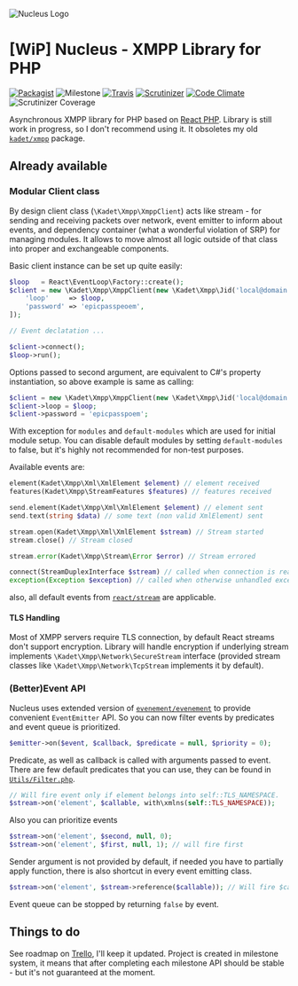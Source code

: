 ![Nucleus Logo](https://dl.dropboxusercontent.com/u/60020102/ShareX/2016-07/nucleus_Logo%20%2B%20Logotyp%20-%20Color.png)
# [WiP] Nucleus - XMPP Library for PHP
[![Packagist](https://img.shields.io/packagist/v/kadet/nucleus.svg?maxAge=2592000?style=flat-square)](https://packagist.org/packages/kadet/nucleus)
![Milestone](https://img.shields.io/badge/milestone-2-yellow.svg)
[![Travis](https://img.shields.io/travis/kadet1090/nucleus.svg?maxAge=2592000?style=flat-square)](https://travis-ci.org/kadet1090/nucleus)
[![Scrutinizer](https://img.shields.io/scrutinizer/g/kadet1090/nucleus.svg?maxAge=2592000?style=flat-square)](https://scrutinizer-ci.com/g/kadet1090/nucleus/?branch=master)
[![Code Climate](https://img.shields.io/codeclimate/github/kadet1090/nucleus.svg?maxAge=2592000)]()
![Scrutinizer Coverage](https://img.shields.io/scrutinizer/coverage/g/kadet1090/nucleus.svg?maxAge=2592000?style=flat-square)

Asynchronous XMPP library for PHP based on [React PHP](https://github.com/reactphp). Library is still work in progress,
so I don't recommend using it. It obsoletes my old [`kadet/xmpp`](https://github.com/kadet1090/xmpp) package.

## Already available
### Modular Client class
By design client class (`\Kadet\Xmpp\XmppClient`) acts like stream - for sending and receiving packets over network, 
event emitter to inform about events, and dependency container (what a wonderful violation of SRP) for managing modules.
It allows to move almost all logic outside of that class into proper and exchangeable components.

Basic client instance can be set up quite easily:
```php
$loop   = React\EventLoop\Factory::create();
$client = new \Kadet\Xmpp\XmppClient(new \Kadet\Xmpp\Jid('local@domain.tld/resource'), [
    'loop'     => $loop,
    'password' => 'epicpasspeoem',
]);

// Event declatation ...

$client->connect();
$loop->run();
```

Options passed to second argument, are equivalent to C#'s property instantiation, so above example is same as calling:
```php
$client = new \Kadet\Xmpp\XmppClient(new \Kadet\Xmpp\Jid('local@domain.tld/resource'));
$client->loop = $loop;
$client->password = 'epicpasspoem';
```

With exception for `modules` and `default-modules` which are used for initial module setup. You can disable default
modules by setting `default-modules` to false, but it's highly not recommended for non-test purposes.

Available events are:
```php
element(Kadet\Xmpp\Xml\XmlElement $element) // element received
features(Kadet\Xmpp\StreamFeatures $features) // features received

send.element(Kadet\Xmpp\Xml\XmlElement $element) // element sent
send.text(string $data) // some text (non valid XmlElement) sent

stream.open(Kadet\Xmpp\Xml\XmlElement $stream) // Stream started
stream.close() // Stream closed

stream.error(Kadet\Xmpp\Stream\Error $error) // Stream errored

connect(StreamDuplexInterface $stream) // called when connection is ready
exception(Exception $exception) // called when otherwise unhandled exception happens
```
also, all default events from [`react/stream`] are applicable.

#### TLS Handling
Most of XMPP servers require TLS connection, by default React streams don't support encryption. Library will handle 
encryption if underlying stream implements `\Kadet\Xmpp\Network\SecureStream` interface (provided stream classes like 
`\Kadet\Xmpp\Network\TcpStream` implements it by default). 

### (Better)Event API
Nucleus uses extended version of [`evenement/evenement`] to provide convenient `EventEmitter` API. So you can now filter
events by predicates and event queue is prioritized. 

```php
$emitter->on($event, $callback, $predicate = null, $priority = 0);
```

Predicate, as well as callback is called with arguments passed to event. There are few default predicates that you can
use, they can be found in [`Utils/Filter.php`](Utils/Filter.php).

```php
// Will fire event only if element belongs into self::TLS_NAMESPACE.
$stream->on('element', $callable, with\xmlns(self::TLS_NAMESPACE));
```

Also you can prioritize events
```php
$stream->on('element', $second, null, 0);
$stream->on('element', $first, null, 1); // will fire first
```

Sender argument is not provided by default, if needed you have to partially apply function, there is also shortcut in
every event emitting class.
```php
$stream->on('element', $stream->reference($callable)); // Will fire $callable($stream, ...$arguments);
```

Event queue can be stopped by returning `false` by event.

## Things to do
See roadmap on [Trello], I'll keep it updated. Project is created in milestone system, it means that after completing
each milestone API should be stable - but it's not guaranteed at the moment.


[Trello]:  https://trello.com/b/WHQ6d3hw/xmpp
[rfc6120]: xmpp.org/rfcs/rfc6120.html
[`evenement/evenement`]: https://packagist.org/packages/evenement/evenement
[`react/stream`]: https://github.com/reactphp/stream
